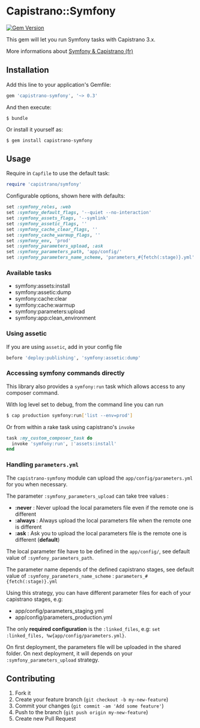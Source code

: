 # Capistrano::Symfony

[![Gem Version](https://badge.fury.io/rb/capistrano-symfony.png)](http://badge.fury.io/rb/capistrano-symfony)

This gem will let you run Symfony tasks with Capistrano 3.x.

More informations about [Symfony & Capistrano (fr)](http://wozbe.com/fr/blog/2013-12-31-realiser-deploiement-automatique-application-symfony-avec-capistrano)


## Installation

Add this line to your application's Gemfile:

```ruby
gem 'capistrano-symfony', '~> 0.3'
```

And then execute:

    $ bundle

Or install it yourself as:

    $ gem install capistrano-symfony

## Usage

Require in `Capfile` to use the default task:

```ruby
require 'capistrano/symfony'
```

Configurable options, shown here with defaults:

```ruby
set :symfony_roles, :web
set :symfony_default_flags, '--quiet --no-interaction'
set :symfony_assets_flags, '--symlink'
set :symfony_assetic_flags, ''
set :symfony_cache_clear_flags, ''
set :symfony_cache_warmup_flags, ''
set :symfony_env, 'prod'
set :symfony_parameters_upload, :ask
set :symfony_parameters_path, 'app/config/'
set :symfony_parameters_name_scheme, 'parameters_#{fetch(:stage)}.yml'
```

### Available tasks

- symfony:assets:install
- symfony:assetic:dump
- symfony:cache:clear
- symfony:cache:warmup
- symfony:parameters:upload
- symfony:app:clean_environment

### Using assetic

If you are using `assetic`, add in your config file

```ruby
before 'deploy:publishing', 'symfony:assetic:dump'
```

### Accessing symfony commands directly

This library also provides a `symfony:run` task which allows access to any
composer command.

With log level set to debug, from the command line you can run

```bash
$ cap production symfony:run['list --env=prod']
```

Or from within a rake task using capistrano's `invoke`

```ruby
task :my_custom_composer_task do
  invoke 'symfony:run', :'assets:install'
end
```

### Handling `parameters.yml`

The `capistrano-symfony` module can upload the `app/config/parameters.yml` for you when necessary.

The parameter `:symfony_parameters_upload` can take tree values : 
- **:never** : Never upload the local parameters file even if the remote one is different
- **:always** : Always upload the local parameters file when the remote one is different
- **:ask** : Ask you to upload the local parameters file is the remote one is different (**default**)

The local parameter file have to be defined in the `app/config/`, see default value of `:symfony_parameters_path`.

The parameter name depends of the defined capistrano stages, see default value of `:symfony_parameters_name_scheme` : `parameters_#{fetch(:stage)}.yml`

Using this strategy, you can have different parameter files for each of your capistrano stages, e.g:
- app/config/parameters_staging.yml
- app/config/parameters_production.yml

The only **required configuration** is the `:linked_files`, e.g: `set :linked_files, %w{app/config/parameters.yml}`.

On first deployment, the parameters file will be uploaded in the shared folder. On next deployment, it will depends on your `:symfony_parameters_upload` strategy.

## Contributing

1. Fork it
2. Create your feature branch (`git checkout -b my-new-feature`)
3. Commit your changes (`git commit -am 'Add some feature'`)
4.  Push to the branch (`git push origin my-new-feature`)
5. Create new Pull Request
